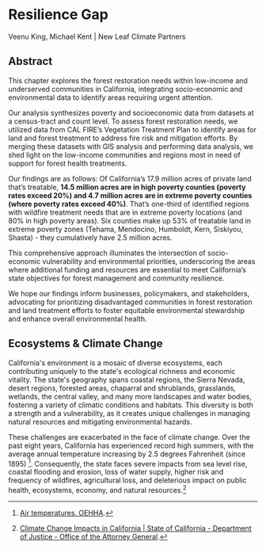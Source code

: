 # Resilience Gap

Veenu King, Michael Kent | New Leaf Climate Partners

## Abstract
This chapter explores the forest restoration needs within low-income and underserved communities in California, integrating socio-economic and environmental data to identify areas requiring urgent attention.

Our analysis synthesizes poverty and socioeconomic data from datasets at a census-tract and count level. To assess forest restoration needs, we utilized data from CAL FIRE’s Vegetation Treatment Plan to identify areas for land and forest treatment to address fire risk and mitigation efforts. By merging these datasets with GIS analysis and performing data analysis, we shed light on the low-income communities and regions most in need of support for forest health treatments.

Our findings are as follows: Of California’s 17.9 million acres of private land that’s treatable, **14.5 million acres are in high poverty counties (poverty rates exceed 20%) and 4.7 million acres are in extreme poverty counties (where poverty rates exceed 40%)**. That’s one-third of identified regions with wildfire treatment needs that are in extreme poverty locations (and 80% in high poverty areas). Six counties make up 53% of treatable land in extreme poverty zones (Tehama, Mendocino, Humboldt, Kern, Siskiyou, Shasta) - they cumulatively have 2.5 million acres.

This comprehensive approach illuminates the intersection of socio-economic vulnerability and environmental priorities, underscoring the areas where additional funding and resources are essential to meet California’s state objectives for forest management and community resilience.

We hope our findings inform businesses, policymakers, and stakeholders, advocating for prioritizing disadvantaged communities in forest restoration and land treatment efforts to foster equitable environmental stewardship and enhance overall environmental health.

## Ecosystems & Climate Change
California's environment is a mosaic of diverse ecosystems, each contributing uniquely to the state's ecological richness and economic vitality. The state's geography spans coastal regions, the Sierra Nevada, desert regions, forested areas, chaparral and shrublands, grasslands, wetlands, the central valley, and many more landscapes and water bodies, fostering a variety of climatic conditions and habitats. This diversity is both a strength and a vulnerability, as it creates unique challenges in managing natural resources and mitigating environmental hazards.

These challenges are exacerbated in the face of climate change. Over the past eight years, California has experienced record high summers, with the average annual temperature increasing by 2.5 degrees Fahrenheit (since 1895) [^1]. Consequently, the state faces severe impacts from sea level rise, coastal flooding and erosion, loss of water supply, higher risk and frequency of wildfires, agricultural loss, and deleterious impact on public health, ecosystems, economy, and natural resources.[^2]

[^1]: [Air temperatures. OEHHA](https://oehha.ca.gov/climate-change/epic-2022/changes-climate/air-temperatures#:~:text=Statewide%20annual%20mean%20temperatures%20have,leading%20to%20exacerbated%20drought%20conditions).
[^2]: [Climate Change Impacts in California | State of California - Department of Justice - Office of the Attorney General](https://oag.ca.gov/environment/impact).
[^3]: ['A fire year': California wildfires burn 20 times more acres than 2023 - Los Angeles Times](https://www.latimes.com/california/story/2024-07-12/california-wildfires-burn-20-times-as-much-land-as-last-year).
[^4]: [Wildfires - OEHHA](https://oehha.ca.gov/climate-change/epic-2022/impacts-vegetation-and-wildlife/wildfires#:~:text=Annual%20number%20of%20large%20wildfires%2C%201950%2D2023&text=The%20number%20of%20large%20fires%20(10%2C000%20acres%20or%20more)%20has,burned%20in%202020%20and%202021).
[^5]: Ibid
[^6]: Ibid
[^7]: [Frequent wildfires more likely to hit low-income communities, new report finds](https://www.capradio.org/articles/2023/02/15/frequent-wildfires-more-likely-to-hit-low-income-communities-new-report-finds/#:~:text=A%20new%20report%20authored%20by,when%20evaluating%20at%2Drisk%20areas).
[^8]: Ibid
[^9]: []()
[^10]: []()
[^11]: []()
[^12]: []()
[^13]: []()
[^14]: []()
[^15]: []()
[^16]: []()
[^17]: []()
[^18]: []()
[^19]: []
[^20]: []
[^21]: []
[^22]: []
[^23]: []
[^24]: []
[^25]: []
[^26]: []
[^27]: []
[^28]: []
[^29]: []
[^30]: []
[^31]: []
[^32]: []
[^33]: []
[^34]: []
[^35]: []
[^36]: []
[^37]: []
[^38]: []
[^39]: []
[^40]: []
[^41]: []
[^42]: []
[^43]: []
[^44]: []
[^45]: []